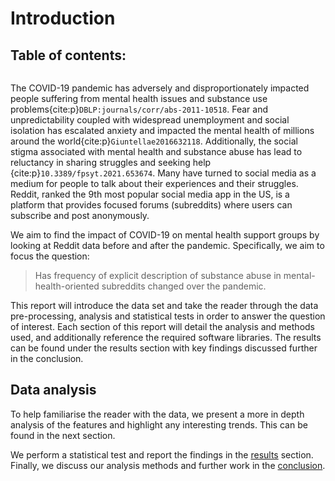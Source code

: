 # Introduction

## Table of contents:
```{tableofcontents}
```

The COVID-19 pandemic has adversely and disproportionately impacted people suffering from mental health issues and substance use problems{cite:p}`DBLP:journals/corr/abs-2011-10518`. Fear and unpredictability coupled with widespread unemployment and social isolation has escalated anxiety and impacted the mental health of millions around the world{cite:p}`Giuntellae2016632118`. Additionally, the social stigma associated with mental health and substance abuse has lead to reluctancy in sharing struggles and seeking help {cite:p}`10.3389/fpsyt.2021.653674`. Many have turned to social media as a medium for people to talk about their experiences and their struggles. Reddit, ranked the 9th most popular social media app in the US, is a platform that provides focused forums (subreddits) where users can subscribe and post anonymously. 

We aim to find the impact of COVID-19 on mental health support groups by looking at Reddit data before and after the pandemic. Specifically, we aim to focus the question:  

> Has frequency of explicit description of substance abuse in mental-health-oriented subreddits changed over the pandemic.

This report will introduce the data set and take the reader through the data pre-processing, analysis and statistical tests in order to answer the question of interest.
Each section of this report will detail the analysis and methods used, and additionally reference the required software libraries. The results can be found under the results section with key findings discussed further in the conclusion.

## Data analysis
To help familiarise the reader with the data, we present a more in depth analysis of the features and highlight any interesting trends. This can be found in the next section.

We perform a statistical test and report the findings in the [results](results.ipynb) section. Finally, we discuss our analysis methods and further work in the [conclusion](conclusion.md).
